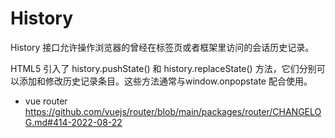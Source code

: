# History
History 接口允许操作浏览器的曾经在标签页或者框架里访问的会话历史记录。

HTML5 引入了 history.pushState() 和 history.replaceState() 方法，它们分别可以添加和修改历史记录条目。这些方法通常与window.onpopstate 配合使用。

- vue router
https://github.com/vuejs/router/blob/main/packages/router/CHANGELOG.md#414-2022-08-22